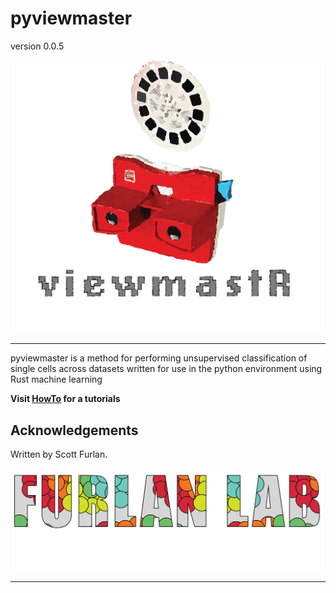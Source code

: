 # pyviewmaster

version 0.0.5

<p align="center"><img src="blob/viewmaster.png" alt="" width="500"></a></p>
<hr>

pyviewmaster is a method for performing unsupervised classification of single cells across datasets written for use in the python environment using Rust machine learning

**Visit [HowTo](https://github.com/furlan-lab/pyviewmaster/blob/main/notebooks/01_load_data.ipynb) for a tutorials**

## Acknowledgements

Written by Scott Furlan.

<p align="center"><img src="blob/furlan_lab_logo.png" alt="" width="500"></a></p>
<hr>

